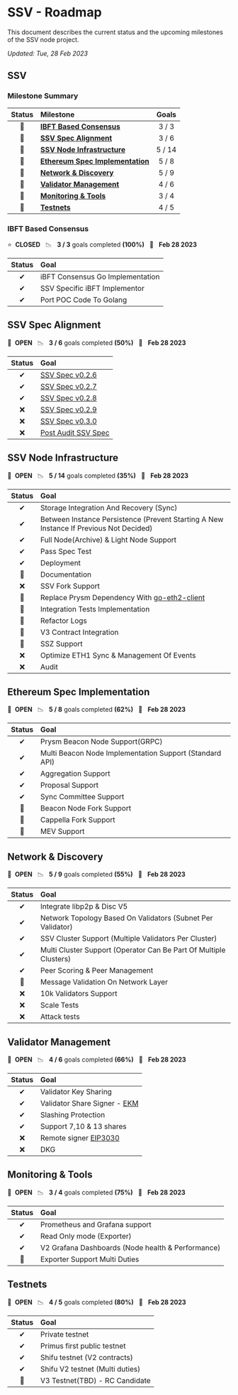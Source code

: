 # SSV - Roadmap

This document describes the current status and the upcoming milestones of the SSV node project.

_Updated: Tue, 28 Feb 2023_

## SSV

### Milestone Summary

| Status | Milestone                                                         | Goals  |
| :----: | :---------------------------------------------------------------- | :----: |
|   🚀   | **[IBFT Based Consensus](#ibft-based-consensus)**                 | 3 / 3  |
|   🚀   | **[SSV Spec Alignment](#ssv-spec-alignment)**                     | 3 / 6  |
|   🚀   | **[SSV Node Infrastructure](#ssv-node-infrastructure)**           | 5 / 14 |
|   🚀   | **[Ethereum Spec Implementation](#ethereum-spec-implementation)** | 5 / 8  |
|   🚀   | **[Network & Discovery](#network--discovery)**                    | 5 / 9  |
|   🚀   | **[Validator Management](#validator-management)**                 | 4 / 6  |
|   🚀   | **[Monitoring & Tools](#monitoring--tools)**                      | 3 / 4  |
|   🚀   | **[Testnets](#testnets)**                                         | 4 / 5  |

### IBFT Based Consensus

⭐ &nbsp;**CLOSED** &nbsp;&nbsp;📉 &nbsp;&nbsp;**3 / 3** goals completed **(100%)** &nbsp;&nbsp;📅 &nbsp;&nbsp;**Feb 28 2023**

| Status | Goal                             |
| :----: | :------------------------------- |
|   ✔    | iBFT Consensus Go Implementation |
|   ✔    | SSV Specific iBFT Implementor    |
|   ✔    | Port POC Code To Golang          |

## SSV Spec Alignment

🚀 &nbsp;**OPEN** &nbsp;&nbsp;📉 &nbsp;&nbsp;**3 / 6** goals completed **(50%)** &nbsp;&nbsp;📅 &nbsp;&nbsp;**Feb 28 2023**

| Status | Goal                                                               |
| :----: | :----------------------------------------------------------------- |
|   ✔    | [SSV Spec v0.2.6](https://github.com/ssvlabs/ssv-spec/tree/V0.2.6) |
|   ✔    | [SSV Spec v0.2.7](https://github.com/ssvlabs/ssv-spec/tree/V0.2.7) |
|   ✔    | [SSV Spec v0.2.8](https://github.com/ssvlabs/ssv-spec/tree/V0.2.8) |
|   ❌   | [SSV Spec v0.2.9](https://github.com/ssvlabs/ssv-spec/tree/V0.2.9) |
|   ❌   | [SSV Spec v0.3.0]()                                                |
|   ❌   | [Post Audit SSV Spec]()                                            |

## SSV Node Infrastructure

🚀 &nbsp;**OPEN** &nbsp;&nbsp;📉 &nbsp;&nbsp;**5 / 14** goals completed **(35%)** &nbsp;&nbsp;📅 &nbsp;&nbsp;**Feb 28 2023**

| Status | Goal                                                                                          |
| :----: | :-------------------------------------------------------------------------------------------- |
|   ✔    | Storage Integration And Recovery (Sync)                                                       |
|   ✔    | Between Instance Persistence (Prevent Starting A New Instance If Previous Not Decided)        |
|   ✔    | Full Node(Archive) & Light Node Support                                                       |
|   ✔    | Pass Spec Test                                                                                |
|   ✔    | Deployment                                                                                    |
|   🚧   | Documentation                                                                                 |
|   ❌   | SSV Fork Support                                                                              |
|   🚧   | Replace Prysm Dependency With [go-eth2-client](https://github.com/attestantio/go-eth2-client) |
|   🚧   | Integration Tests Implementation                                                              |
|   🚧   | Refactor Logs                                                                                 |
|   🚧   | V3 Contract Integration                                                                       |
|   🚧   | SSZ Support                                                                                   |
|   ❌   | Optimize ETH1 Sync & Management Of Events                                                     |
|   ❌   | Audit                                                                                         |

## Ethereum Spec Implementation

🚀 &nbsp;**OPEN** &nbsp;&nbsp;📉 &nbsp;&nbsp;**5 / 8** goals completed **(62%)** &nbsp;&nbsp;📅 &nbsp;&nbsp;**Feb 28 2023**

| Status | Goal                                                    |
| :----: | :------------------------------------------------------ |
|   ✔    | Prysm Beacon Node Support(GRPC)                         |
|   ✔    | Multi Beacon Node Implementation Support (Standard API) |
|   ✔    | Aggregation Support                                     |
|   ✔    | Proposal Support                                        |
|   ✔    | Sync Committee Support                                  |
|   🚧   | Beacon Node Fork Support                                |
|   🚧   | Cappella Fork Support                                   |
|   🚧   | MEV Support                                             |

## Network & Discovery

🚀 &nbsp;**OPEN** &nbsp;&nbsp;📉 &nbsp;&nbsp;**5 / 9** goals completed **(55%)** &nbsp;&nbsp;📅 &nbsp;&nbsp;**Feb 28 2023**

| Status | Goal                                                              |
| :----: | :---------------------------------------------------------------- |
|   ✔    | Integrate libp2p & Disc V5                                        |
|   ✔    | Network Topology Based On Validators (Subnet Per Validator)       |
|   ✔    | SSV Cluster Support (Multiple Validators Per Cluster)             |
|   ✔    | Multi Cluster Support (Operator Can Be Part Of Multiple Clusters) |
|   ✔    | Peer Scoring & Peer Management                                    |
|   🚧   | Message Validation On Network Layer                               |
|   ❌   | 10k Validators Support                                            |
|   ❌   | Scale Tests                                                       |
|   ❌   | Attack tests                                                      |

## Validator Management

🚀 &nbsp;**OPEN** &nbsp;&nbsp;📉 &nbsp;&nbsp;**4 / 6** goals completed **(66%)** &nbsp;&nbsp;📅 &nbsp;&nbsp;**Feb 28 2023**

| Status | Goal                                                             |
| :----: | :--------------------------------------------------------------- |
|   ✔    | Validator Key Sharing                                            |
|   ✔    | Validator Share Signer - [EKM]()                                 |
|   ✔    | Slashing Protection                                              |
|   ✔    | Support 7,10 & 13 shares                                         |
|   ❌   | Remote signer [EIP3030](https://eips.ethereum.org/EIPS/eip-3030) |
|   ❌   | DKG                                                              |

## Monitoring & Tools

🚀 &nbsp;**OPEN** &nbsp;&nbsp;📉 &nbsp;&nbsp;**3 / 4** goals completed **(75%)** &nbsp;&nbsp;📅 &nbsp;&nbsp;**Feb 28 2023**

| Status | Goal                                              |
| :----: | :------------------------------------------------ |
|   ✔    | Prometheus and Grafana support                    |
|   ✔    | Read Only mode (Exporter)                         |
|   ✔    | V2 Grafana Dashboards (Node health & Performance) |
|   🚧   | Exporter Support Multi Duties                     |

## Testnets

🚀 &nbsp;**OPEN** &nbsp;&nbsp;📉 &nbsp;&nbsp;**4 / 5** goals completed **(80%)** &nbsp;&nbsp;📅 &nbsp;&nbsp;**Feb 28 2023**

| Status | Goal                            |
| :----: | :------------------------------ |
|   ✔    | Private testnet                 |
|   ✔    | Primus first public testnet     |
|   ✔    | Shifu testnet (V2 contracts)    |
|   ✔    | Shifu V2 testnet (Multi duties) |
|   🚧   | V3 Testnet(TBD) - RC Candidate  |
